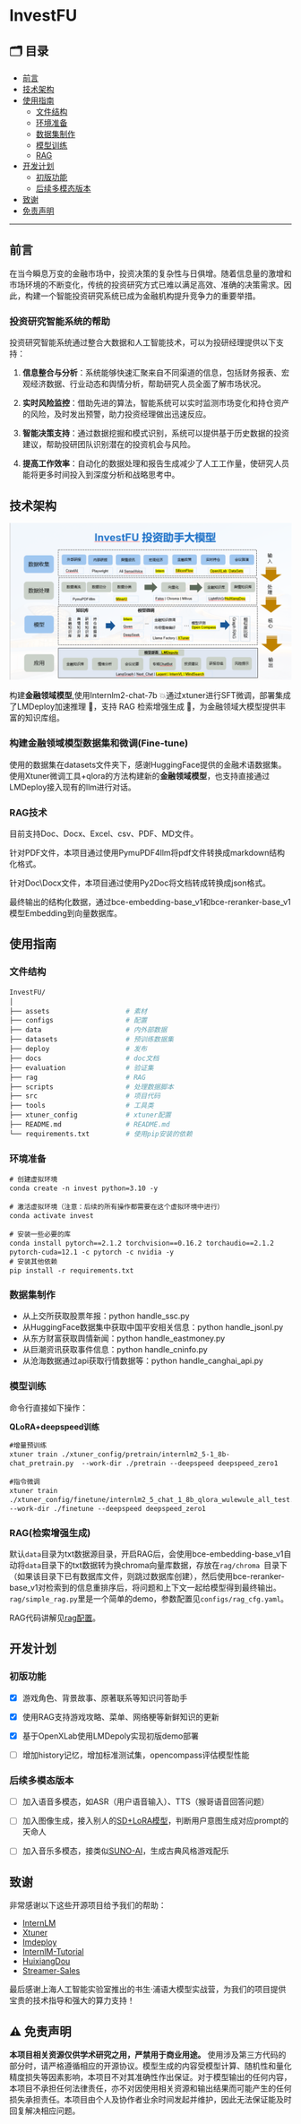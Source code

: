 # InvestFU

## 🗂️ 目录
- [前言](#-前言)
- [技术架构](#-技术架构)
- [使用指南](#-快速使用)
  - [文件结构](#-文件结构)
  - [环境准备](#-环境准备)
  - [数据集制作](#-数据集制作)
  - [模型训练](#-模型训练)
  - [RAG](#-rag检索增强生成)
- [开发计划](#-开发计划)
  - [初版功能](#-初版功能)
  - [后续多模态版本](#-后续多模态版本)
- [致谢](#-致谢)
- [免责声明](#-免责声明)

---

## 前言

在当今瞬息万变的金融市场中，投资决策的复杂性与日俱增。随着信息量的激增和市场环境的不断变化，传统的投资研究方式已难以满足高效、准确的决策需求。因此，构建一个智能投资研究系统已成为金融机构提升竞争力的重要举措。

### 投资研究智能系统的帮助

投资研究智能系统通过整合大数据和人工智能技术，可以为投研经理提供以下支持：

1. **信息整合与分析**：系统能够快速汇聚来自不同渠道的信息，包括财务报表、宏观经济数据、行业动态和舆情分析，帮助研究人员全面了解市场状况。

2. **实时风险监控**：借助先进的算法，智能系统可以实时监测市场变化和持仓资产的风险，及时发出预警，助力投资经理做出迅速反应。

3. **智能决策支持**：通过数据挖掘和模式识别，系统可以提供基于历史数据的投资建议，帮助投研团队识别潜在的投资机会与风险。

4. **提高工作效率**：自动化的数据处理和报告生成减少了人工工作量，使研究人员能将更多时间投入到深度分析和战略思考中。


## 技术架构

![img.png](assets/img.png)

构建**金融领域模型**,使用Internlm2-chat-7b 💥通过xtuner进行SFT微调，部署集成了LMDeploy加速推理 🚀，支持 RAG 检索增强生成 💾，为金融领域大模型提供丰富的知识库组。

### 构建金融领域模型数据集和微调(Fine-tune)

使用的数据集在datasets文件夹下，感谢HuggingFace提供的金融术语数据集。
使用Xtuner微调工具+qlora的方法构建新的**金融领域模型**，也支持直接通过LMDeploy接入现有的llm进行对话。

### RAG技术

目前支持Doc、Docx、Excel、csv、PDF、MD文件。

针对PDF文件，本项目通过使用PymuPDF4llm将pdf文件转换成markdown结构化格式。

针对Doc\Docx文件，本项目通过使用Py2Doc将文档转成转换成json格式。

最终输出的结构化数据，通过bce-embedding-base_v1和bce-reranker-base_v1模型Embedding到向量数据库。

## 使用指南

### 文件结构

```bash
InvestFU/
│
├── assets                   # 素材
├── configs                  # 配置
├── data                     # 内外部数据
├── datasets                 # 预训练数据集
├── deploy                   # 发布
├── docs                     # doc文档
├── evaluation               # 验证集
├── rag                      # RAG
├── scripts                  # 处理数据脚本
├── src                      # 项目代码
├── tools                    # 工具类
├── xtuner_config            # xtuner配置
├── README.md                # README.md
└── requirements.txt         # 使用pip安装的依赖
```

### 环境准备

```shell
# 创建虚拟环境
conda create -n invest python=3.10 -y

# 激活虚拟环境（注意：后续的所有操作都需要在这个虚拟环境中进行）
conda activate invest

# 安装一些必要的库
conda install pytorch==2.1.2 torchvision==0.16.2 torchaudio==2.1.2 pytorch-cuda=12.1 -c pytorch -c nvidia -y
# 安装其他依赖
pip install -r requirements.txt
```


### 数据集制作

- 从上交所获取股票年报：python handle_ssc.py
- 从HuggingFace数据集中获取中国平安相关信息：python handle_jsonl.py
- 从东方财富获取舆情新闻：python handle_eastmoney.py
- 从巨潮资讯获取事件信息：python handle_cninfo.py
- 从沧海数据通过api获取行情数据等：python handle_canghai_api.py

### 模型训练

命令行直接如下操作：

**QLoRA+deepspeed训练**

```
#增量预训练
xtuner train ./xtuner_config/pretrain/internlm2_5-1_8b-chat_pretrain.py  --work-dir ./pretrain --deepspeed deepspeed_zero1

#指令微调
xtuner train ./xtuner_config/finetune/internlm2_5_chat_1_8b_qlora_wulewule_all_test.py  --work-dir ./finetune --deepspeed deepspeed_zero1
```

### RAG(检索增强生成)

默认`data`目录为txt数据源目录，开启RAG后，会使用bce-embedding-base_v1自动将`data`目录下的txt数据转为换chroma向量库数据，存放在`rag/chroma `目录下（如果该目录下已有数据库文件，则跳过数据库创建），然后使用bce-reranker-base_v1对检索到的信息重排序后，将问题和上下文一起给模型得到最终输出。`rag/simple_rag.py`里是一个简单的demo，参数配置见`configs/rag_cfg.yaml`。

RAG代码讲解见[rag配置](rag/readme.md)。

 
## 开发计划

### 初版功能

- [x] 游戏角色、背景故事、原著联系等知识问答助手

- [x] 使用RAG支持游戏攻略、菜单、网络梗等新鲜知识的更新

- [x] 基于OpenXLab使用LMDepoly实现初版demo部署

- [ ] 增加history记忆，增加标准测试集，opencompass评估模型性能

### 后续多模态版本

- [ ] 加入语音多模态，如ASR（用户语音输入）、TTS（猴哥语音回答问题）

- [ ] 加入图像生成，接入别人的[SD+LoRA模型]( https://www.qpipi.com/73996/ )，判断用户意图生成对应prompt的天命人

- [ ] 加入音乐多模态，接类似[SUNO-AI](https://suno-ai.org/)，生成古典风格游戏配乐


## 致谢

非常感谢以下这些开源项目给予我们的帮助：

- [InternLM](https://github.com/InternLM/InternLM)
- [Xtuner](https://github.com/InternLM/xtuner)
- [Imdeploy](https://github.com/InternLM/lmdeploy)
- [InternlM-Tutorial](https://github.com/InternLM/Tutorial)
- [HuixiangDou](https://github.com/InternLM/HuixiangDou)
- [Streamer-Sales](https://github.com/PeterH0323/Streamer-Sales)

最后感谢上海人工智能实验室推出的书生·浦语大模型实战营，为我们的项目提供宝贵的技术指导和强大的算力支持！

## ⚠️ 免责声明

**本项目相关资源仅供学术研究之用，严禁用于商业用途。** 使用涉及第三方代码的部分时，请严格遵循相应的开源协议。模型生成的内容受模型计算、随机性和量化精度损失等因素影响，本项目不对其准确性作出保证。对于模型输出的任何内容，本项目不承担任何法律责任，亦不对因使用相关资源和输出结果而可能产生的任何损失承担责任。本项目由个人及协作者业余时间发起并维护，因此无法保证能及时回复解决相应问题。
